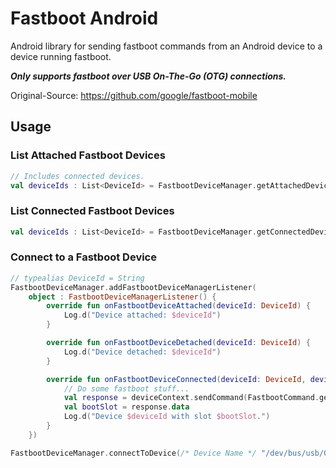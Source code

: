 # Fastboot Android

Android library for sending fastboot commands from an Android device to a device running fastboot.

***Only supports fastboot over USB On-The-Go (OTG) connections.***

Original-Source: https://github.com/google/fastboot-mobile

## Usage
### List Attached Fastboot Devices
```kotlin
// Includes connected devices.
val deviceIds : List<DeviceId> = FastbootDeviceManager.getAttachedDeviceIds()
```

### List Connected Fastboot Devices
```kotlin
val deviceIds : List<DeviceId> = FastbootDeviceManager.getConnectedDeviceIds()
```

### Connect to a Fastboot Device
```kotlin
// typealias DeviceId = String
FastbootDeviceManager.addFastbootDeviceManagerListener(
    object : FastbootDeviceManagerListener() {
        override fun onFastbootDeviceAttached(deviceId: DeviceId) {
            Log.d("Device attached: $deviceId")
        }

        override fun onFastbootDeviceDetached(deviceId: DeviceId) {
            Log.d("Device detached: $deviceId")
        }

        override fun onFastbootDeviceConnected(deviceId: DeviceId, deviceContext: FastbootDeviceContext) {
            // Do some fastboot stuff...
            val response = deviceContext.sendCommand(FastbootCommand.getVar("current-slot"))
            val bootSlot = response.data
            Log.d("Device $deviceId with slot $bootSlot.")
        }
    })

FastbootDeviceManager.connectToDevice(/* Device Name */ "/dev/bus/usb/001/002")
```
